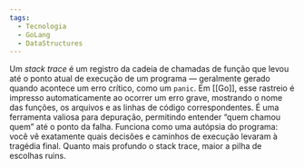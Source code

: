```yaml
---
tags:
  - Tecnologia
  - GoLang
  - DataStructures
---
```

Um _stack trace_ é um registro da cadeia de chamadas de função que levou até o ponto atual de execução de um programa — geralmente gerado quando acontece um erro crítico, como um `panic`. Em [[Go]], esse rastreio é impresso automaticamente ao ocorrer um erro grave, mostrando o nome das funções, os arquivos e as linhas de código correspondentes. É uma ferramenta valiosa para depuração, permitindo entender “quem chamou quem” até o ponto da falha. Funciona como uma autópsia do programa: você vê exatamente quais decisões e caminhos de execução levaram à tragédia final. Quanto mais profundo o stack trace, maior a pilha de escolhas ruins.